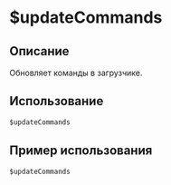 # $updateCommands

## Описание
Обновляет команды в загрузчике.
## Использование
```js
$updateCommands
```

## Пример использования
```javascript
$updateCommands
```
